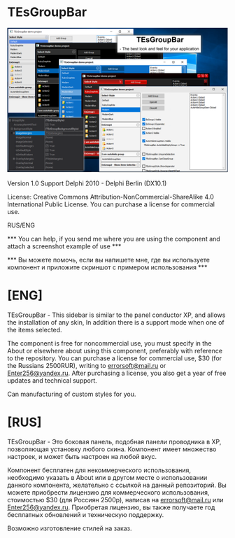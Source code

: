 # TEsGroupBar

![Logo](Logo.png)

Version 1.0
Support Delphi 2010 - Delphi Berlin (DX10.1)

License: 
Creative Commons Attribution-NonCommercial-ShareAlike 4.0 International Public License.
You can purchase a license for commercial use.

RUS/ENG

*** You can help, if you send me where you are using the component and attach a screenshot example of use ***

*** Вы можете помочь, если вы напишете мне, где вы используете компонент и приложите скриншот с примером использования ***

[ENG]
====================================
TEsGroupBar - This sidebar is similar to the panel conductor XP, and allows the installation of any skin, In addition there is a support mode when one of the items selected.

The component is free for noncommercial use, you must specify in the About or elsewhere about using this component, preferably with reference to the repository. You can purchase a license for commercial use, $30 (for the Russians 2500RUR), writing to errorsoft@mail.ru or Enter256@yandex.ru.
After purchasing a license, you also get a year of free updates and technical support.

Can manufacturing of custom styles for you.

[RUS]
====================================
TEsGroupBar - Это боковая панель, подобная панели проводника в XP, позволяющая установку любого скина.
Компонент имеет множество настроек, и может быть настроен на любой вкус.

Компонент бесплатен для некоммерческого использования, необходимо указать в About или в другом месте 
о использовании данного компонента, желательно с ссылкой на данный репозиторий.
Вы можете приобрести лицензию для коммерческого использования, стоимостью $30 (для Россиян 2500р), написав на errorsoft@mail.ru или Enter256@yandex.ru.
Приобретая лицензию, вы также получаете год бесплатных обновлений и техническую поддержку.

Возможно изготовление стилей на заказ.
